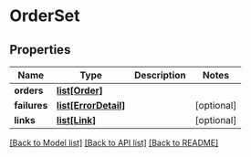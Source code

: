 # OrderSet

## Properties
Name | Type | Description | Notes
------------ | ------------- | ------------- | -------------
**orders** | [**list[Order]**](Order.md) |  | 
**failures** | [**list[ErrorDetail]**](ErrorDetail.md) |  | [optional] 
**links** | [**list[Link]**](Link.md) |  | [optional] 

[[Back to Model list]](../README.md#documentation-for-models) [[Back to API list]](../README.md#documentation-for-api-endpoints) [[Back to README]](../README.md)


